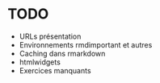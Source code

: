 # TODO


- URLs présentation
- Environnements rmdimportant et autres
- Caching dans rmarkdown
- htmlwidgets
- Exercices manquants